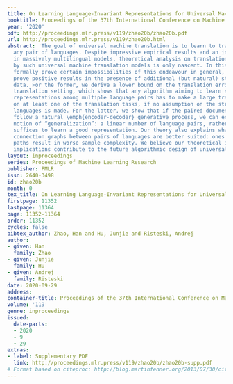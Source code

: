 ```yaml
---
title: On Learning Language-Invariant Representations for Universal Machine Translation
booktitle: Proceedings of the 37th International Conference on Machine Learning
year: '2020'
pdf: http://proceedings.mlr.press/v119/zhao20b/zhao20b.pdf
url: http://proceedings.mlr.press/v119/zhao20b.html
abstract: 'The goal of universal machine translation is to learn to translate between
  any pair of languages. Despite impressive empirical results and an increasing interest
  in massively multilingual models, theoretical analysis on translation errors made
  by such universal machine translation models is only nascent. In this paper, we
  formally prove certain impossibilities of this endeavour in general, as well as
  prove positive results in the presence of additional (but natural) structure of
  data. For the former, we derive a lower bound on the translation error in the many-to-many
  translation setting, which shows that any algorithm aiming to learn shared sentence
  representations among multiple language pairs has to make a large translation error
  on at least one of the translation tasks, if no assumption on the structure of the
  languages is made. For the latter, we show that if the paired documents in the corpus
  follow a natural \emph{encoder-decoder} generative process, we can expect a natural
  notion of “generalization”: a linear number of language pairs, rather than quadratic,
  suffices to learn a good representation. Our theory also explains what kinds of
  connection graphs between pairs of languages are better suited: ones with longer
  paths result in worse sample complexity. We believe our theoretical insights and
  implications contribute to the future algorithmic design of universal machine translation.'
layout: inproceedings
series: Proceedings of Machine Learning Research
publisher: PMLR
issn: 2640-3498
id: zhao20b
month: 0
tex_title: On Learning Language-Invariant Representations for Universal Machine Translation
firstpage: 11352
lastpage: 11364
page: 11352-11364
order: 11352
cycles: false
bibtex_author: Zhao, Han and Hu, Junjie and Risteski, Andrej
author:
- given: Han
  family: Zhao
- given: Junjie
  family: Hu
- given: Andrej
  family: Risteski
date: 2020-09-29
address: 
container-title: Proceedings of the 37th International Conference on Machine Learning
volume: '119'
genre: inproceedings
issued:
  date-parts:
  - 2020
  - 9
  - 29
extras:
- label: Supplementary PDF
  link: http://proceedings.mlr.press/v119/zhao20b/zhao20b-supp.pdf
# Format based on citeproc: http://blog.martinfenner.org/2013/07/30/citeproc-yaml-for-bibliographies/
---
```

